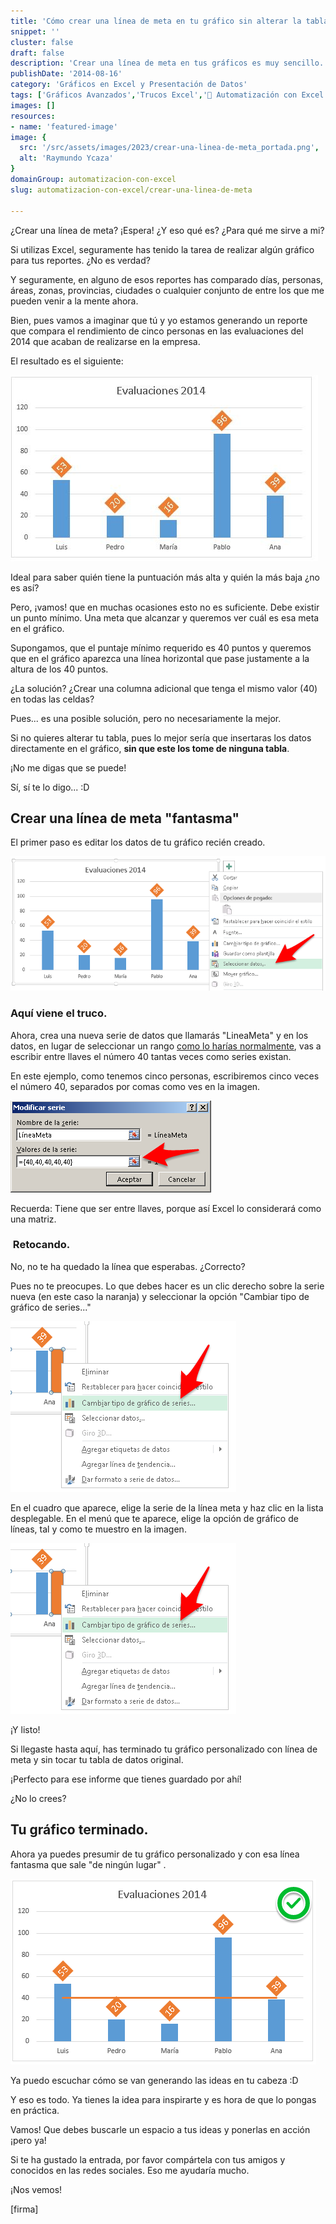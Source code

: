 ```yaml
---
title: 'Cómo crear una línea de meta en tu gráfico sin alterar la tabla'
snippet: ''
cluster: false
draft: false 
description: 'Crear una línea de meta en tus gráficos es muy sencillo. Pero ¿cómo hacerlo sin alterar tu tabla de datos? Aquí te lo cuento.'
publishDate: '2014-08-16'
category: 'Gráficos en Excel y Presentación de Datos'
tags: ['Gráficos Avanzados','Trucos Excel','🤖 Automatización con Excel']
images: []
resources: 
- name: 'featured-image'
image: {
  src: '/src/assets/images/2023/crear-una-linea-de-meta_portada.png',
  alt: 'Raymundo Ycaza'
}
domainGroup: automatizacion-con-excel
slug: automatizacion-con-excel/crear-una-linea-de-meta

---
```


¿Crear una línea de meta? ¡Espera! ¿Y eso qué es? ¿Para qué me sirve a mi?

Si utilizas Excel, seguramente has tenido la tarea de realizar algún gráfico para tus reportes. ¿No es verdad?

Y seguramente, en alguno de esos reportes has comparado días, personas, áreas, zonas, provincias, ciudades o cualquier conjunto de entre los que me pueden venir a la mente ahora.

Bien, pues vamos a imaginar que tú y yo estamos generando un reporte que compara el rendimiento de cinco personas en las evaluaciones del 2014 que acaban de realizarse en la empresa.

El resultado es el siguiente:

![Crear una línea de meta](images/crear-una-linea-de-meta_001.jpg)

Ideal para saber quién tiene la puntuación más alta y quién la más baja ¿no es así?

Pero, ¡vamos! que en muchas ocasiones esto no es suficiente. Debe existir un punto mínimo. Una meta que alcanzar y queremos ver cuál es esa meta en el gráfico.

Supongamos, que el puntaje mínimo requerido es 40 puntos y queremos que en el gráfico aparezca una línea horizontal que pase justamente a la altura de los 40 puntos.

¿La solución? ¿Crear una columna adicional que tenga el mismo valor (40) en todas las celdas?

Pues... es una posible solución, pero no necesariamente la mejor.

Si no quieres alterar tu tabla, pues lo mejor sería que insertaras los datos directamente en el gráfico, **sin que este los tome de ninguna tabla**.

¡No me digas que se puede!

Sí, sí te lo digo... :D

## Crear una línea de meta "fantasma"

El primer paso es editar los datos de tu gráfico recién creado.

![Crear una línea de meta](images/crear-una-linea-de-meta_002.png)

### Aquí viene el truco.

Ahora, crea una nueva serie de datos que llamarás "LineaMeta" y en los datos, en lugar de seleccionar un rango [como lo harías normalmente](http://raymundoycaza.com/crear-un-grafico-de-columnas-en-excel/ "Crear un gráfico"), vas a escribir entre llaves el número 40 tantas veces como series existan.

En este ejemplo, como tenemos cinco personas, escribiremos cinco veces el número 40, separados por comas como ves en la imagen.

![Crear una línea de meta](images/crear-una-linea-de-meta_003.png)

Recuerda: Tiene que ser entre llaves, porque así Excel lo considerará como una matriz.

###  Retocando.

No, no te ha quedado la línea que esperabas. ¿Correcto?

Pues no te preocupes. Lo que debes hacer es un clic derecho sobre la serie nueva (en este caso la naranja) y seleccionar la opción "Cambiar tipo de gráfico de series..."

![Crear una línea de meta](images/crear-una-linea-de-meta_004.png)

En el cuadro que aparece, elige la serie de la línea meta y haz clic en la lista desplegable. En el menú que te aparece, elige la opción de gráfico de líneas, tal y como te muestro en la imagen.

![Crear una línea de meta](images/crear-una-linea-de-meta_0041.png)

¡Y listo!

Si llegaste hasta aquí, has terminado tu gráfico personalizado con línea de meta y sin tocar tu tabla de datos original.

¡Perfecto para ese informe que tienes guardado por ahí!

¿No lo crees?

## Tu gráfico terminado.

Ahora ya puedes presumir de tu gráfico personalizado y con esa línea fantasma que sale "de ningún lugar" .

![Crear una línea de meta](images/crear-una-linea-de-meta_005.png)

Ya puedo escuchar cómo se van generando las ideas en tu cabeza :D

Y eso es todo. Ya tienes la idea para inspirarte y es hora de que lo pongas en práctica.

Vamos! Que debes buscarle un espacio a tus ideas y ponerlas en acción ¡pero ya!

Si te ha gustado la entrada, por favor compártela con tus amigos y conocidos en las redes sociales. Eso me ayudaría mucho.

¡Nos vemos!

\[firma\]
